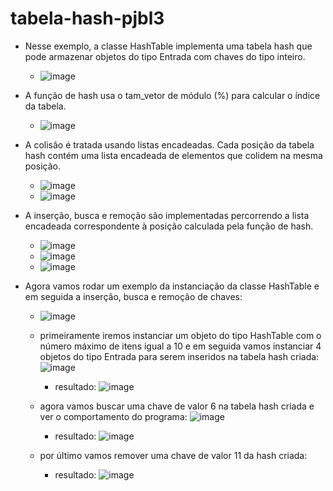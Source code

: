 # tabela-hash-pjbl3
- Nesse exemplo, a classe HashTable implementa uma tabela hash que pode armazenar objetos do tipo Entrada com chaves do tipo inteiro.
  - ![image](https://github.com/brenors/tabela-hash-pjbl3/assets/101011280/0c17810f-87e1-4eb2-9046-adab8c4f1943)
  
- A função de hash usa o tam_vetor de módulo (%) para calcular o índice da tabela.
  - ![image](https://github.com/brenors/tabela-hash-pjbl3/assets/101011280/d4e30e71-da17-4f27-b3df-fea38733884a)

- A colisão é tratada usando listas encadeadas. Cada posição da tabela hash contém uma lista encadeada de elementos que colidem na mesma posição.
  - ![image](https://github.com/brenors/tabela-hash-pjbl3/assets/101011280/992f3bb1-3363-4cca-b04b-469c8e7cfa5a)
  - ![image](https://github.com/brenors/tabela-hash-pjbl3/assets/101011280/63c36460-6e89-435d-8314-fddf4d74b1bf)

  
- A inserção, busca e remoção são implementadas percorrendo a lista encadeada correspondente à posição calculada pela função de hash.
  - ![image](https://github.com/brenors/tabela-hash-pjbl3/assets/101011280/42ba860a-4c59-4ddd-8f0b-851ce87ae808)
  - ![image](https://github.com/brenors/tabela-hash-pjbl3/assets/101011280/08f205c8-e41c-4696-ad4f-261c9897eb95)
  - ![image](https://github.com/brenors/tabela-hash-pjbl3/assets/101011280/f46d7f7c-a7fd-4944-8536-130d48d2d8a8)

- Agora vamos rodar um exemplo da instanciação da classe HashTable e em seguida a inserção, busca e remoção de chaves:
  - ![image](https://github.com/brenors/tabela-hash-pjbl3/assets/101011280/a0a11aca-3137-4dfa-909c-74a144a42f46)
  
  - primeiramente iremos instanciar um objeto do tipo HashTable com o número máximo de itens igual a 10 e em seguida vamos instanciar 4 objetos do tipo Entrada para serem inseridos na tabela hash criada:
    ![image](https://github.com/brenors/tabela-hash-pjbl3/assets/101011280/8b7c914a-d9d2-4ad6-84fe-a6c9f1363b83)
      - resultado:
        ![image](https://github.com/brenors/tabela-hash-pjbl3/assets/101011280/448d1358-6fc5-4e48-bc10-45d287067731)

    
  - agora vamos buscar uma chave de valor 6 na tabela hash criada e ver o comportamento do programa:
    ![image](https://github.com/brenors/tabela-hash-pjbl3/assets/101011280/467df6d8-87b4-43f0-acf1-589a9bd647ea)
      - resultado:
        ![image](https://github.com/brenors/tabela-hash-pjbl3/assets/101011280/bf0ed8a1-d019-44aa-9e51-97f1c4f170b1)


  - por último vamos remover uma chave de valor 11 da hash criada:
      - resultado:
        ![image](https://github.com/brenors/tabela-hash-pjbl3/assets/101011280/8b2cb3a3-61b9-48fd-ac8f-010e9fa79756)

        
    

